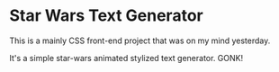 # Star Wars Text Generator

This is a mainly CSS front-end project that was on my mind yesterday.

It's a simple star-wars animated stylized text generator. GONK!
